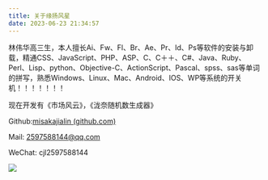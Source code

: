 ```yaml
---
title: 关于缘扬风星
date: 2023-06-23 21:34:57
---
```


林伟华高三生，本人擅长Ai、Fw、Fl、Br、Ae、Pr、Id、Ps等软件的安装与卸载，精通CSS、JavaScript、PHP、ASP、C、C＋＋、C#、Java、Ruby、Perl、Lisp、python、Objective-C、ActionScript、Pascal、spss、sas等单词的拼写，熟悉Windows、Linux、Mac、Android、IOS、WP等系统的开关机！！！！！！！

现在开发有《市场风云》，《泷奈随机数生成器》

Github:[misakajialin (github.com)](https://github.com/misakajialin)

Mail: 2597588144@qq.com

WeChat: cjl2597588144

![](https://pic.imgdb.cn/item/6495a1361ddac507cc24a48b.jpg)
